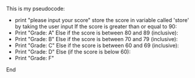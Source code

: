 This is my pseudocode:

* print "please input your score"
store the score in variable called 'store' by taking the user input
If the score is greater than or equal to 90:
* Print "Grade: A"
Else if the score is between 80 and 89 (inclusive):
* Print "Grade: B"
Else if the score is between 70 and 79 (inclusive):
* Print "Grade: C"
Else if the score is between 60 and 69 (inclusive):
* Print "Grade: D"
Else (if the score is below 60):
* Print "Grade: F"

End